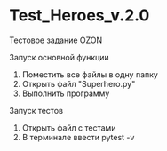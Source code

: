 # Test_Heroes_v.2.0
Тестовое задание OZON

Запуск основной функции
1. Поместить все файлы в одну папку
2. Открыть файл "Superhero.py"
3. Выполнить программу

Запуск тестов
1. Открыть файл с тестами
2. В терминале ввести pytest -v
